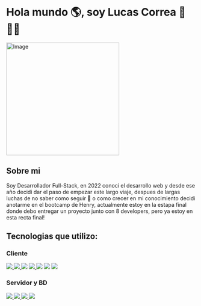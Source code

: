 <h1>Hola mundo 🌎, soy Lucas Correa 👋👨‍💻</h1>
  <img src="https://user-images.githubusercontent.com/74038190/213911110-aedbef38-a29f-4b6b-a65c-11608b4f75a5.gif" alt="Image" width="300px" />
<h2>Sobre mi</h2>
  <p>Soy Desarrollador Full-Stack, en 2022 conoci el desarrollo web y desde ese año decidi dar el paso de empezar este largo viaje, despues de largas luchas de no saber como seguir 🫠 o como crecer en mi conocimiento decidi anotarme en el bootcamp de Henry, actualmente estoy en la estapa final donde debo entregar un proyecto junto con 8 developers, pero ya estoy en esta recta final!</p>
<h2>Tecnologias que utilizo:</h2>
<h3>Cliente</h3>
<div>
  <a href="https://developer.mozilla.org/es/docs/Web/HTML" target="_blank">
    <img src="https://skillicons.dev/icons?i=html" /> 
  </a>
  <a href="https://developer.mozilla.org/es/docs/Web/CSS"  target="_blank">
    <img src="https://skillicons.dev/icons?i=css" />
    </a>
  <a href="https://developer.mozilla.org/es/docs/Web/JavaScript"><img src="https://skillicons.dev/icons?i=javascript" /></a> 
    <a href="https://www.typescriptlang.org/">
    <img src="https://skillicons.dev/icons?i=typescript" />
    </a>
    <a href="https://tailwindcss.com/">  <img src="https://skillicons.dev/icons?i=tailwind" /></a>
    <a href="https://es.react.dev/">  <img src="https://skillicons.dev/icons?i=react" /></a>
    <a href="https://nextjs.org/">
     <img src="https://skillicons.dev/icons?i=nextjs" />
    </a>
 
</div>
<h3>Servidor y BD </h3>
 <div>
     <a href="https://nodejs.org/es">
         <img src="https://skillicons.dev/icons?i=nodejs" />
     </a>
     <a href="https://expressjs.com/es/">
      <img src="https://skillicons.dev/icons?i=express" />
     </a>
     <a href="https://www.postgresql.org/">
      <img src="https://skillicons.dev/icons?i=postgres" />
     </a>    
     <a href="https://sequelize.org/">
       <img src="https://skillicons.dev/icons?i=sequelize" />
     </a>
</div>

  
 
